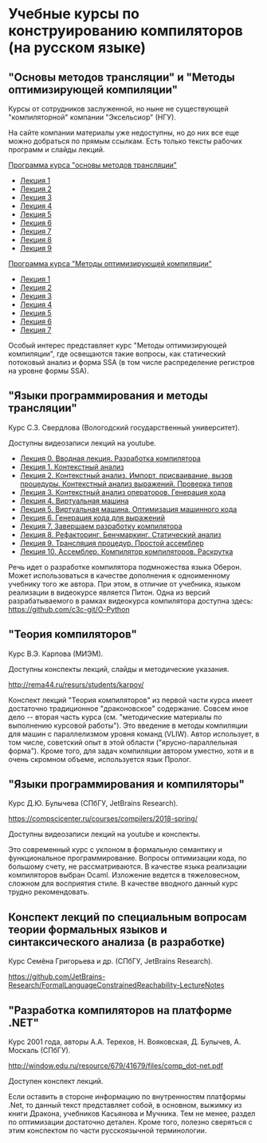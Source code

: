 # Учебные курсы по конструированию компиляторов (на русском языке)

## "Основы методов трансляции" и "Методы оптимизирующей компиляции"

Курсы от сотрудников заслуженной, но ныне не существующей "компиляторной" компании "Эксельсиор" (НГУ).

На сайте компании материалы уже недоступны, но до них все еще можно добраться по прямым ссылкам. Есть только тексты рабочих программ и слайды лекций.

[Программа курса "основы методов трансляции"](https://www.excelsior.ru/files/pages/ProgramCC1_0.pdf)

- [Лекция 1](https://www.excelsior.ru/files/pages/l1.pdf)
- [Лекция 2](https://www.excelsior.ru/files/pages/l2.pdf)
- [Лекция 3](https://www.excelsior.ru/files/pages/l3.pdf)
- [Лекция 4](https://www.excelsior.ru/files/pages/l4.pdf)
- [Лекция 5](https://www.excelsior.ru/files/pages/l5.pdf)
- [Лекция 6](https://www.excelsior.ru/files/pages/l6.pdf)
- [Лекция 7](https://www.excelsior.ru/files/pages/l7.pdf)
- [Лекция 8](https://www.excelsior.ru/files/pages/l8.pdf)
- [Лекция 9](https://www.excelsior.ru/files/pages/l9.pdf)


[Программа курса "Методы оптимизирующей компиляции"](https://www.excelsior.ru/files/pages/programcc2.pdf)

- [Лекция 1](https://www.excelsior.ru/files/pages/ll1.pdf)
- [Лекция 2](https://www.excelsior.ru/files/pages/ll2.pdf)
- [Лекция 3](https://www.excelsior.ru/files/pages/ll3.pdf)
- [Лекция 4](https://www.excelsior.ru/files/pages/ll4.pdf)
- [Лекция 5](https://www.excelsior.ru/files/pages/ll5.pdf)
- [Лекция 6](https://www.excelsior.ru/files/pages/ll6.pdf)
- [Лекция 7](https://www.excelsior.ru/files/pages/ll7.pdf)

Особый интерес представляет курс "Методы оптимизирующей компиляции", где освещаются такие вопросы, как статический потоковый анализ и форма SSA (в том числе распределение регистров на уровне формы SSA).

## "Языки программирования и методы трансляции"

Курс С.З. Свердлова (Вологодский государственный университет).

Доступны видеозаписи лекций на youtube.

- [Лекция 0. Вводная лекция. Разработка компилятора](https://www.youtube.com/watch?v=gelbeLKYBi8)
- [Лекция 1. Контекстный анализ](https://www.youtube.com/watch?v=jAs-aQlUuZs)
- [Лекция 2. Контекстный анализ. Импорт, присваивание, вызов процедуры. Контекстный анализ выражений. Проверка типов](https://www.youtube.com/watch?v=0N9GkhLv6bI)
- [Лекция 3. Контекстный анализ операторов. Генерация кода](https://www.youtube.com/watch?v=ySvYQlJa468)
- [Лекция 4. Виртуальная машина](https://www.youtube.com/watch?v=HZYO0EOgF2E)
- [Лекция 5. Виртуальная машина. Оптимизация машинного кода](https://www.youtube.com/watch?v=OQQBVEg2KWA)
- [Лекция 6. Генерация кода для выражений](https://www.youtube.com/watch?v=OUHqiQIc2Ho)
- [Лекция 7. Завершаем разработку компилятора](https://www.youtube.com/watch?v=tEpim8mqlJA)
- [Лекция 8. Рефакторинг. Бенчмаркинг. Статический анализ](https://www.youtube.com/watch?v=4JB_hVnjHs8)
- [Лекция 9. Трансляция процедур. Простой ассемблер](https://www.youtube.com/watch?v=Z61DWu3kFms)
- [Лекция 10. Ассемблер. Компилятор компиляторов. Раскрутка](https://www.youtube.com/watch?v=q7pXhvgH7m0)

Речь идет о разработке компилятора подмножества языка Оберон. Может использоваться в качестве дополнения к одноименному учебнику того же автора. При этом, в отличие от учебника, языком реализации в видеокурсе является Питон. Одна из версий разрабатываемого в рамках видеокурса компилятора доступна здесь: https://github.com/c3c-git/O-Python

## "Теория компиляторов"

Курс В.Э. Карпова (МИЭМ).

Доступны конспекты лекций, слайды и методические указания.

http://rema44.ru/resurs/students/karpov/

Конспект лекций "Теория компиляторов" из первой части курса имеет достаточно традиционное "драконовское" содержание. Совсем иное дело -- вторая часть курса (см. "методические материалы по выполнению курсовой работы"). Это введение в методы компиляции для машин с параллелизмом уровня команд (VLIW). Автор использует, в том числе, советский опыт в этой области ("ярусно-параллельная форма"). Кроме того, для задач компиляции автором уместно, хотя и в очень скромном объеме,  используется язык Пролог.

## "Языки программирования и компиляторы"

Курс Д.Ю. Булычева (СПбГУ, JetBrains Research).

https://compscicenter.ru/courses/compilers/2018-spring/

Доступны видеозаписи лекций на youtube и конспекты.

Это современный курс с уклоном в формальную семантику и функциональное программирование. Вопросы оптимизации кода, по большому счету, не рассматриваются. В качестве языка реализации компиляторов выбран Ocaml. Изложение ведется в тяжеловесном, сложном для восприятия стиле. В качестве вводного данный курс трудно рекомендовать.

## Конспект лекций по специальным вопросам теории формальных языков и синтаксического анализа (в разработке)

Курс Семёна Григорьева и др. (СПбГУ, JetBrains Research).

https://github.com/JetBrains-Research/FormalLanguageConstrainedReachability-LectureNotes

## "Разработка компиляторов на платформе .NET"

Курс 2001 года, авторы А.А. Терехов, Н. Вояковская, Д. Булычев, А. Москаль (СПбГУ).

http://window.edu.ru/resource/679/41679/files/comp_dot-net.pdf

Доступен конспект лекций.

Если оставить в стороне информацию по внутренностям платформы .Net, то данный текст представляет собой, в основном, выжимку из книги Дракона, учебников Касьянова и Мучника. Тем не менее, раздел по оптимизации достаточно детален. Кроме того, полезно сверяться с этим конспектом по части русскоязычной терминологии.

